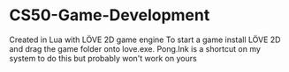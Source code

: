 # CS50-Game-Development
Created in Lua with LÖVE 2D game engine
To start a game install LÖVE 2D and drag the game folder onto love.exe. Pong.Ink is a shortcut on my system to do this but probably won't work on yours